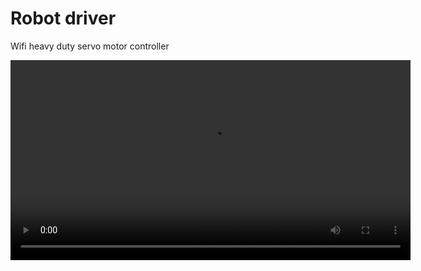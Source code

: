 Robot driver
============

Wifi heavy duty servo motor controller

<video src='https://github.com/turingbirds/robot_controller/raw/main/1%20dec%202022%20test.mp4' width=640 />


Features
--------

- 3 bidirectional motors (6 output channels in total)
- 3 encoder input channels for motor position.
- Wireless low-latency interface via MQTT
- Battery powered with a 14.4V Makita power tool battery.


Tech
----

- ESP32 controller
- one BTS???? driver for each channel (6 total)

PCB fits the case of a Makita battery charger.


